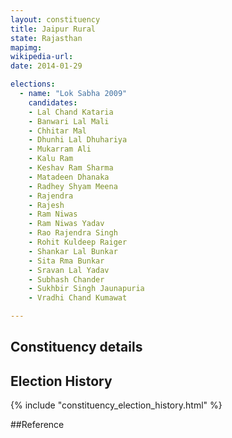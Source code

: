 ```yaml
---
layout: constituency
title: Jaipur Rural
state: Rajasthan
mapimg: 
wikipedia-url: 
date: 2014-01-29

elections: 
  - name: "Lok Sabha 2009"
    candidates: 
    - Lal Chand Kataria 
    - Banwari Lal Mali 
    - Chhitar Mal 
    - Dhunhi Lal Dhuhariya 
    - Mukarram Ali 
    - Kalu Ram 
    - Keshav Ram Sharma 
    - Matadeen Dhanaka 
    - Radhey Shyam Meena 
    - Rajendra 
    - Rajesh 
    - Ram Niwas 
    - Ram Niwas Yadav 
    - Rao Rajendra Singh 
    - Rohit Kuldeep Raiger 
    - Shankar Lal Bunkar 
    - Sita Rma Bunkar 
    - Sravan Lal Yadav 
    - Subhash Chander 
    - Sukhbir Singh Jaunapuria 
    - Vradhi Chand Kumawat 

---
```

## Constituency details


## Election History
{% include "constituency_election_history.html" %}

##Reference
